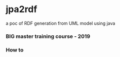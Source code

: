 # jpa2rdf

a poc of RDF generation from UML model using java
### BIG master training course - 2019
### How to


